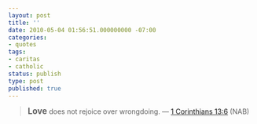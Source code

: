 ```yaml
---
layout: post
title: ''
date: 2010-05-04 01:56:51.000000000 -07:00
categories:
- quotes
tags:
- caritas
- catholic
status: publish
type: post
published: true
---
```

> <big><strong>Love</strong></big> does not rejoice over wrongdoing.
&mdash; [1 Corinthians 13:6](http://www.usccb.org/nab/bible/1corinthians/1corinthians13.htm#v6) (NAB)
